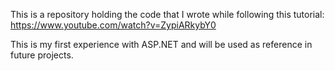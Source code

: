 This is a repository holding the code that I wrote while following this tutorial: https://www.youtube.com/watch?v=ZypiARkybY0

This is my first experience with ASP.NET and will be used as reference in future projects.
